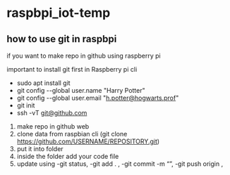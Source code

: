 # raspbpi_iot-temp

## how to use git in raspbpi

if you want to make repo in github using raspberry pi

important to install git first in Raspberry pi cli 
- sudo apt install git
- git config --global user.name "Harry Potter"
- git config --global user.email "h.potter@hogwarts.prof"
- git init
- ssh -vT git@github.com

1. make repo in github web
2. clone data from raspbian cli (git clone https://github.com/USERNAME/REPOSITORY.git)
3. put it into folder
4. inside the folder add your code file
5. update using -git status, -git add . , -git commit -m “”, -git push origin <branch>,

